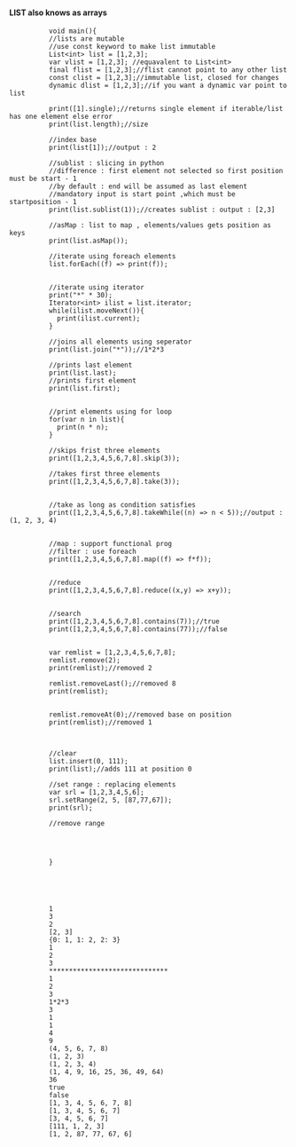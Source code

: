 #### LIST also knows as arrays

              void main(){
              //lists are mutable
              //use const keyword to make list immutable
              List<int> list = [1,2,3];
              var vlist = [1,2,3]; //equavalent to List<int>
              final flist = [1,2,3];//flist cannot point to any other list
              const clist = [1,2,3];//immutable list, closed for changes
              dynamic dlist = [1,2,3];//if you want a dynamic var point to list

              print([1].single);//returns single element if iterable/list has one element else error
              print(list.length);//size

              //index base
              print(list[1]);//output : 2

              //sublist : slicing in python
              //difference : first element not selected so first position must be start - 1
              //by default : end will be assumed as last element
              //mandatory input is start point ,which must be startposition - 1 
              print(list.sublist(1));//creates sublist : output : [2,3]

              //asMap : list to map , elements/values gets position as keys
              print(list.asMap());

              //iterate using foreach elements
              list.forEach((f) => print(f));


              //iterate using iterator
              print("*" * 30);
              Iterator<int> ilist = list.iterator;
              while(ilist.moveNext()){
                print(ilist.current);
              }

              //joins all elements using seperator
              print(list.join("*"));//1*2*3

              //prints last element
              print(list.last);
              //prints first element
              print(list.first);


              //print elements using for loop
              for(var n in list){
                print(n * n);
              }

              //skips frist three elements
              print([1,2,3,4,5,6,7,8].skip(3));

              //takes first three elements 
              print([1,2,3,4,5,6,7,8].take(3));


              //take as long as condition satisfies
              print([1,2,3,4,5,6,7,8].takeWhile((n) => n < 5));//output : (1, 2, 3, 4)


              //map : support functional prog
              //filter : use foreach
              print([1,2,3,4,5,6,7,8].map((f) => f*f));


              //reduce
              print([1,2,3,4,5,6,7,8].reduce((x,y) => x+y));


              //search
              print([1,2,3,4,5,6,7,8].contains(7));//true
              print([1,2,3,4,5,6,7,8].contains(77));//false


              var remlist = [1,2,3,4,5,6,7,8]; 
              remlist.remove(2);
              print(remlist);//removed 2

              remlist.removeLast();//removed 8
              print(remlist);


              remlist.removeAt(0);//removed base on position
              print(remlist);//removed 1



              //clear
              list.insert(0, 111);
              print(list);//adds 111 at position 0

              //set range : replacing elements
              var srl = [1,2,3,4,5,6];
              srl.setRange(2, 5, [87,77,67]);
              print(srl);

              //remove range




              }





              1
              3
              2
              [2, 3]
              {0: 1, 1: 2, 2: 3}
              1
              2
              3
              ******************************
              1
              2
              3
              1*2*3
              3
              1
              1
              4
              9
              (4, 5, 6, 7, 8)
              (1, 2, 3)
              (1, 2, 3, 4)
              (1, 4, 9, 16, 25, 36, 49, 64)
              36
              true
              false
              [1, 3, 4, 5, 6, 7, 8]
              [1, 3, 4, 5, 6, 7]
              [3, 4, 5, 6, 7]
              [111, 1, 2, 3]
              [1, 2, 87, 77, 67, 6]
